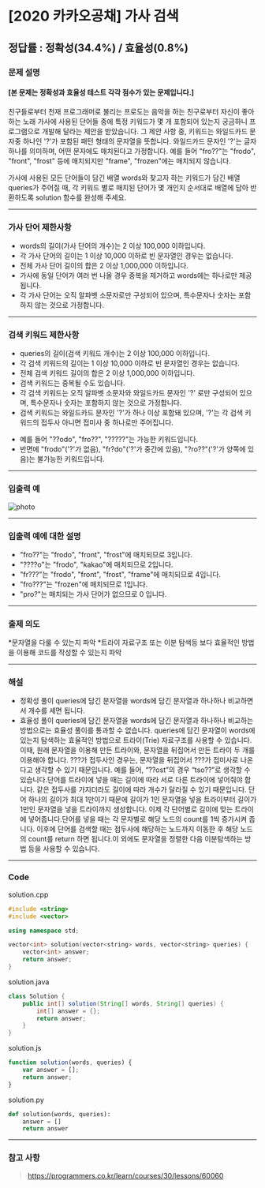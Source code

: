 # [2020 카카오공채] 가사 검색

## 정답률 : 정확성(34.4%) / 효율성(0.8%)

### 문제 설명

#### [본 문제는 정확성과 효율성 테스트 각각 점수가 있는 문제입니다.]

친구들로부터 천재 프로그래머로 불리는 프로도는 음악을 하는 친구로부터 자신이 좋아하는 노래 가사에 사용된 단어들 중에 특정 키워드가 몇 개 포함되어 있는지 궁금하니 프로그램으로 개발해 달라는 제안을 받았습니다.
그 제안 사항 중, 키워드는 와일드카드 문자중 하나인 '?'가 포함된 패턴 형태의 문자열을 뜻합니다. 와일드카드 문자인 '?'는 글자 하나를 의미하며, 어떤 문자에도 매치된다고 가정합니다. 예를 들어 "fro??"는 "frodo", "front", "frost" 등에 매치되지만 "frame", "frozen"에는 매치되지 않습니다.

가사에 사용된 모든 단어들이 담긴 배열 words와 찾고자 하는 키워드가 담긴 배열 queries가 주어질 때, 각 키워드 별로 매치된 단어가 몇 개인지 순서대로 배열에 담아 반환하도록 solution 함수를 완성해 주세요.
- - -

### 가사 단어 제한사항

* words의 길이(가사 단어의 개수)는 2 이상 100,000 이하입니다.
* 각 가사 단어의 길이는 1 이상 10,000 이하로 빈 문자열인 경우는 없습니다.
* 전체 가사 단어 길이의 합은 2 이상 1,000,000 이하입니다.
* 가사에 동일 단어가 여러 번 나올 경우 중복을 제거하고 words에는 하나로만 제공됩니다.
* 각 가사 단어는 오직 알파벳 소문자로만 구성되어 있으며, 특수문자나 숫자는 포함하지 않는 것으로 가정합니다.
- - -

### 검색 키워드 제한사항

* queries의 길이(검색 키워드 개수)는 2 이상 100,000 이하입니다.
* 각 검색 키워드의 길이는 1 이상 10,000 이하로 빈 문자열인 경우는 없습니다.
* 전체 검색 키워드 길이의 합은 2 이상 1,000,000 이하입니다.
* 검색 키워드는 중복될 수도 있습니다.
* 각 검색 키워드는 오직 알파벳 소문자와 와일드카드 문자인 '?' 로만 구성되어 있으며, 특수문자나 숫자는 포함하지 않는 것으로 가정합니다.
* 검색 키워드는 와일드카드 문자인 '?'가 하나 이상 포함돼 있으며, '?'는 각 검색 키워드의 접두사 아니면 접미사 중 하나로만 주어집니다.
 - 예를 들어 "??odo", "fro??", "?????"는 가능한 키워드입니다.
 - 반면에 "frodo"('?'가 없음), "fr?do"('?'가 중간에 있음), "?ro??"('?'가 양쪽에 있음)는 불가능한 키워드입니다.
- - -
### 입출력 예

![photo](https://user-images.githubusercontent.com/44596066/71138541-38449180-224f-11ea-8898-b9d14d467970.png)
- - -

### 입출력 예에 대한 설명

* "fro??"는 "frodo", "front", "frost"에 매치되므로 3입니다.
* "????o"는 "frodo", "kakao"에 매치되므로 2입니다.
* "fr???"는 "frodo", "front", "frost", "frame"에 매치되므로 4입니다.
* "fro???"는 "frozen"에 매치되므로 1입니다.
* "pro?"는 매치되는 가사 단어가 없으므로 0 입니다.
- - -

### 출제 의도

*문자열을 다룰 수 있는지 파악
*트라이 자료구조 또는 이분 탐색등 보다 효율적인 방법을 이용해 코드를 작성할 수 있는지 파악
- - -

### 해설

* 정확성 풀이 queries에 담긴 문자열을 words에 담긴 문자열과 하나하나 비교하면서 개수를 세면 됩니다.
* 효율성 풀이 queries에 담긴 문자열을 words에 담긴 문자열과 하나하나 비교하는 방법으로는 효율성 풀이를 통과할 수 없습니다. queries에 담긴 문자열이 words에 있는지 탐색하는 효율적인 방법으로 트라이(Trie) 자료구조를 사용할 수 있습니다.이때, 원래 문자열을 이용해 만든 트라이와, 문자열을 뒤집어서 만든 트라이 두 개를 이용해야 합니다. ???가 접두사인 경우는, 문자열을 뒤집어서 ???가 접미사로 나온다고 생각할 수 있기 때문입니다. 예를 들어, “??ost”의 경우 “tso??”로 생각할 수 있습니다.단어를 트라이에 넣을 때는 길이에 따라 서로 다른 트라이에 넣어줘야 합니다. 같은 접두사를 가지더라도 길이에 따라 개수가 달라질 수 있기 때문입니다. 단어 하나의 길이가 최대 1만이기 때문에 길이가 1인 문자열을 넣을 트라이부터 길이가 1만인 문자열을 넣을 트라이까지 생성합니다. 이제 각 단어별로 길이에 맞는 트라이에 넣어줍니다.단어를 넣을 때는 각 문자별로 해당 노드의 count를 1씩 증가시켜 줍니다. 이후에 단어를 검색할 때는 접두사에 해당하는 노드까지 이동한 후 해당 노드의 count를 return 하면 됩니다.이 외에도 문자열을 정렬한 다음 이분탐색하는 방법 등을 사용할 수 있습니다.
- - -

### Code

solution.cpp
```c++
#include <string>
#include <vector>

using namespace std;

vector<int> solution(vector<string> words, vector<string> queries) {
    vector<int> answer;
    return answer;
}
```
solution.java
```java
class Solution {
    public int[] solution(String[] words, String[] queries) {
        int[] answer = {};
        return answer;
    }
}
```
solution.js
```js
function solution(words, queries) {
    var answer = [];
    return answer;
}
```
solution.py
```python
def solution(words, queries):
    answer = []
    return answer
```
- - -

### 참고 사항

> https://programmers.co.kr/learn/courses/30/lessons/60060

